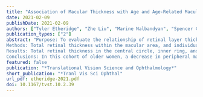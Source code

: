 ```yaml
---
title: "Association of Macular Thickness with Age and Age-Related Macular Degeneration in the Carotenoids in Age-Related Eye Disease Study 2 (CAREDS2), An Ancillary Study of the Women’s Health Initiative"
date: 2021-02-09
publishDate: 2021-02-09
authors: ["Tyler Etheridge", "Zhe Liu", "Marine Nalbandyan", "Spencer Cleland", "Barbara Blodi", "Julie Mares","Steven Bailey","Robert Wallace","Karen Gehrs","Lesley Tinker","Ron Gangnon","Amitha Domalpally","for the CARES2 Research Study Group"]
publication_types: ["2"]
abstract: "Purpose: To evaluate the relationship of retinal layer thickness with age and age-related macular degeneration (AMD) in the Carotenoids in Age-Related Eye Disease Study 2.
Methods: Total retinal thickness within the macular area, and individual layer thickness was determined for CAREDS2 participants (n=906 eyes, 473 women) from the Women’s Health Initiative using Heidelberg spectral-domain optical coherence tomography (SD-OCT). Mean measurements within the OCT grid were compared across age tertiles (69-78, 78-83, 83-101 years) and AMD outcomes (no AMD, early, intermediate , late AMD). 
Results: Total retinal thickness in the central circle, inner ring, and outer ring were mean ± standard deviation 277 ± 34 μm, 326 ± 20 μm, and 282 ± 15 μm, respectively. Thickness did not vary by age in the central circle, but decreased with age in the inner and outer circles (p≤0.004). Specifically, ganglion cell (GCL), inner plexiform (IPL), and outer nuclear (ONL) layer thickness decreased with age in the inner and outer rings (p≤0.003). Age-adjusted retinal thickness in all three circles did not vary by AMD outcomes, except that the retinal pigment epithelium (RPE) layer thickness was greatest in eyes with late AMD (p≤0.001).  After controlling for age, higher retinal ONL and lower RPE thickness were associated with better best corrected visual acuity.
Conclusions: In this cohort of older women, a decrease in peripheral macular thickness was associated with increasing age, particularly in the GCL, IPL, and ONL. The GCL, PRL, and RPE layer contributed to variability in thickness in eyes with AMD. Among all retinal layers, ONL and RPE thickness were associated with visual acuity."
featured: false
publication: "*Translational Vision Science and Ophthalmology*"
short_publication: "*Tranl Vis Sci Ophthal"
url_pdf: etheridge-2021.pdf
doi: 10.1167/tvst.10.2.39
---
```


